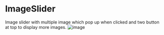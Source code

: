 # ImageSlider
Image slider with multiple image which pop up when clicked and two button at top to display more images. 
![image](https://github.com/Shailender0/ImageSlider/assets/132751171/4dad4532-a47b-4caf-9011-9edb55989756)

